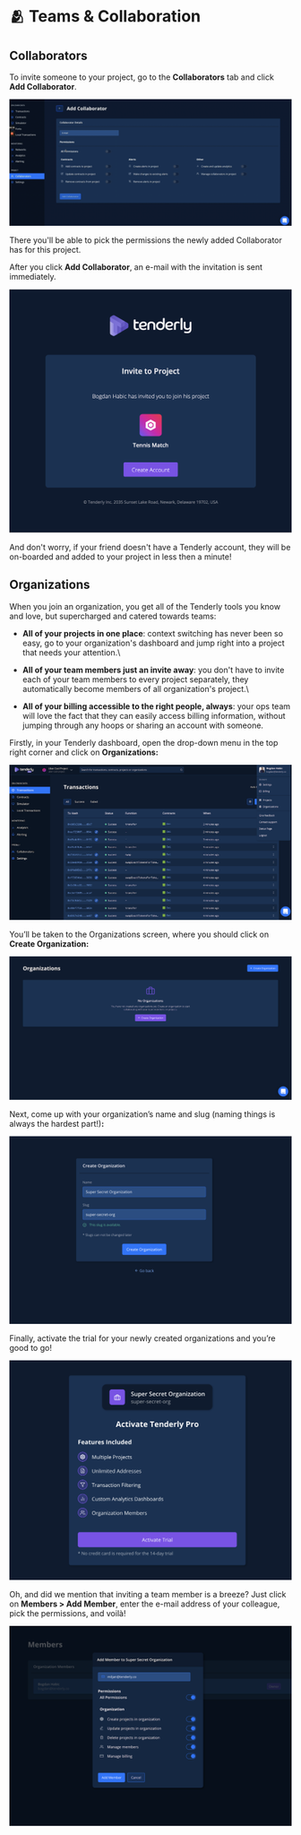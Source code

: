 # 🫂 Teams & Collaboration

## Collaborators

To invite someone to your project, go to the **Collaborators** tab and click **Add Collaborator**.

![](<../.gitbook/assets/Screenshot 2021-10-15 at 11.10.45.png>)

There you'll be able to pick the permissions the newly added Collaborator has for this project.

After you click **Add Collaborator**, an e-mail with the invitation is sent immediately.

![](<../.gitbook/assets/image (22).png>)

And don't worry, if your friend doesn't have a Tenderly account, they will be on-boarded and added to your project in less then a minute!

## Organizations

When you join an organization, you get all of the Tenderly tools you know and love, but supercharged and catered towards teams:

* **All of your projects in one place**: context switching has never been so easy, go to your organization's dashboard and jump right into a project that needs your attention.\

* **All of your team members just an invite away**: you don't have to invite each of your team members to every project separately, they automatically become members of all organization's project.\

* **All of your billing accessible to the right people, always**: your ops team will love the fact that they can easily access billing information, without jumping through any hoops or sharing an account with someone.

Firstly, in your Tenderly dashboard, open the drop-down menu in the top right corner and click on **Organizations:**

![](<../.gitbook/assets/image (32).png>)

You’ll be taken to the Organizations screen, where you should click on **Create Organization:**

![](<../.gitbook/assets/image (10).png>)

Next, come up with your organization’s name and slug (naming things is always the hardest part!)**:**

![](<../.gitbook/assets/image (20).png>)

Finally, activate the trial for your newly created organizations and you’re good to go!

![](<../.gitbook/assets/image (65).png>)

Oh, and did we mention that inviting a team member is a breeze? Just click on **Members > Add Member**, enter the e-mail address of your colleague, pick the permissions, and voilà!

![](<../.gitbook/assets/image (62).png>)
